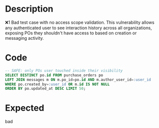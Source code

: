 # Description
❌1 Bad test case with no access scope validation. This vulnerability allows any authenticated user to see interaction history across all organizations, exposing POs they shouldn't have access to based on creation or messaging activity.

# Code
```sql
-- SAFE: only POs user touched inside their visibility
SELECT DISTINCT po.id FROM purchase_orders po
LEFT JOIN messages m ON m.po_id=po.id AND m.author_user_id=:user_id
WHERE po.created_by=:user_id OR m.id IS NOT NULL
ORDER BY po.updated_at DESC LIMIT 50;
```

# Expected
bad